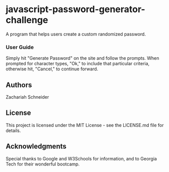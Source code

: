 # javascript-password-generator-challenge
A program that helps users create a custom randomized password.
### User Guide

Simply hit "Generate Password" on the site and follow the prompts. When prompted for character types, "Ok," to include that particular criteria, otherwise hit, "Cancel," to continue forward.

## Authors

Zachariah Schneider
## License

This project is licensed under the MIT License - see the LICENSE.md file for details.

## Acknowledgments

Special thanks to Google and W3Schools for information, and to Georgia Tech for their wonderful bootcamp.